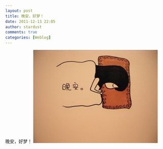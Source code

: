 ```yaml
---
layout: post
title: 晚安，好梦！
date: 2011-12-13 22:05
author: stardust
comments: true
categories: [Weblog]
---
```

晚安，好梦！
<a href="/wp-content/uploads/2011/12/tumblr_lw5dn16nw21qktd12o1_400.jpg"><img src="/wp-content/uploads/2011/12/tumblr_lw5dn16nw21qktd12o1_400.jpg" alt="tumblr_lw5dn16nw21qktd12o1_400" width="392" height="293" class="alignnone size-full wp-image-10406" /></a>
